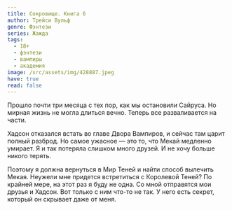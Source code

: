 ```yaml
---
title: Сокровище. Книга 6
author: Трейси Вульф
genre: Фэнтези
series: Жажда
tags:
  - 18+
  - фэнтези
  - вампиры
  - академия
image: /src/assets/img/428887.jpeg
have: true
read: false
---
```

Прошло почти три месяца с тех пор, как мы остановили Сайруса. Но мирная жизнь не могла длиться вечно. Теперь все разваливается на части.

Хадсон отказался встать во главе Двора Вампиров, и сейчас там царит полный разброд. Но самое ужасное — это то, что Мекай медленно умирает. Я и так потеряла слишком много друзей. И не хочу больше никого терять.

Поэтому я должна вернуться в Мир Теней и найти способ вылечить Мекая. Неужели мне придется встретиться с Королевой Теней? По крайней мере, на этот раз я буду не одна. Со мной отправятся мои друзья и Хадсон. Вот только с ним что-то не так. У него есть секрет, который он скрывает даже от меня.
